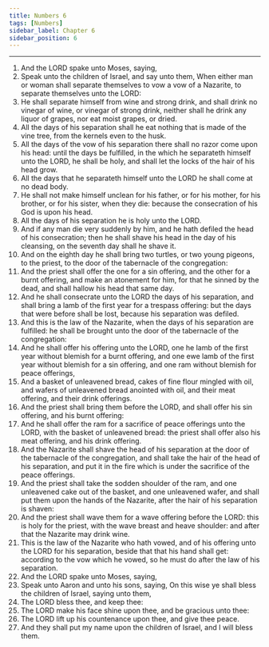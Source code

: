 ```yaml
---
title: Numbers 6
tags: [Numbers]
sidebar_label: Chapter 6
sidebar_position: 6
---
```


---
1. And the LORD spake unto Moses, saying,
2. Speak unto the children of Israel, and say unto them, When either man or woman shall separate themselves to vow a vow of a Nazarite, to separate themselves unto the LORD:
3. He shall separate himself from wine and strong drink, and shall drink no vinegar of wine, or vinegar of strong drink, neither shall he drink any liquor of grapes, nor eat moist grapes, or dried.
4. All the days of his separation shall he eat nothing that is made of the vine tree, from the kernels even to the husk.
5. All the days of the vow of his separation there shall no razor come upon his head: until the days be fulfilled, in the which he separateth himself unto the LORD, he shall be holy, and shall let the locks of the hair of his head grow.
6. All the days that he separateth himself unto the LORD he shall come at no dead body.
7. He shall not make himself unclean for his father, or for his mother, for his brother, or for his sister, when they die: because the consecration of his God is upon his head.
8. All the days of his separation he is holy unto the LORD.
9. And if any man die very suddenly by him, and he hath defiled the head of his consecration; then he shall shave his head in the day of his cleansing, on the seventh day shall he shave it.
10. And on the eighth day he shall bring two turtles, or two young pigeons, to the priest, to the door of the tabernacle of the congregation:
11. And the priest shall offer the one for a sin offering, and the other for a burnt offering, and make an atonement for him, for that he sinned by the dead, and shall hallow his head that same day.
12. And he shall consecrate unto the LORD the days of his separation, and shall bring a lamb of the first year for a trespass offering: but the days that were before shall be lost, because his separation was defiled.
13. And this is the law of the Nazarite, when the days of his separation are fulfilled: he shall be brought unto the door of the tabernacle of the congregation:
14. And he shall offer his offering unto the LORD, one he lamb of the first year without blemish for a burnt offering, and one ewe lamb of the first year without blemish for a sin offering, and one ram without blemish for peace offerings,
15. And a basket of unleavened bread, cakes of fine flour mingled with oil, and wafers of unleavened bread anointed with oil, and their meat offering, and their drink offerings.
16. And the priest shall bring them before the LORD, and shall offer his sin offering, and his burnt offering:
17. And he shall offer the ram for a sacrifice of peace offerings unto the LORD, with the basket of unleavened bread: the priest shall offer also his meat offering, and his drink offering.
18. And the Nazarite shall shave the head of his separation at the door of the tabernacle of the congregation, and shall take the hair of the head of his separation, and put it in the fire which is under the sacrifice of the peace offerings.
19. And the priest shall take the sodden shoulder of the ram, and one unleavened cake out of the basket, and one unleavened wafer, and shall put them upon the hands of the Nazarite, after the hair of his separation is shaven:
20. And the priest shall wave them for a wave offering before the LORD: this is holy for the priest, with the wave breast and heave shoulder: and after that the Nazarite may drink wine.
21. This is the law of the Nazarite who hath vowed, and of his offering unto the LORD for his separation, beside that that his hand shall get: according to the vow which he vowed, so he must do after the law of his separation.
22. And the LORD spake unto Moses, saying,
23. Speak unto Aaron and unto his sons, saying, On this wise ye shall bless the children of Israel, saying unto them,
24. The LORD bless thee, and keep thee:
25. The LORD make his face shine upon thee, and be gracious unto thee:
26. The LORD lift up his countenance upon thee, and give thee peace.
27. And they shall put my name upon the children of Israel, and I will bless them.